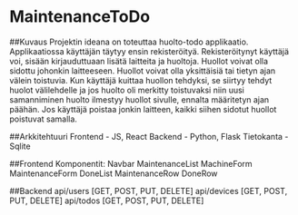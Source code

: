 # MaintenanceToDo
##Kuvaus
Projektin ideana on toteuttaa huolto-todo applikaatio. Applikaatiossa käyttäjän täytyy ensin rekisteröityä. Rekisteröitynyt käyttäjä voi, sisään kirjauduttuaan lisätä laitteita ja huoltoja. Huollot voivat olla sidottu johonkin laitteeseen. Huollot voivat olla yksittäisiä tai tietyn ajan välein toistuvia. Kun käyttäjä kuittaa huollon tehdyksi, se siirtyy tehdyt huolot välilehdelle ja jos huolto oli merkitty toistuvaksi niin uusi samanniminen huolto ilmestyy huollot sivulle, ennalta määritetyn ajan päähän. Jos käyttäjä poistaa jonkin laitteen, kaikki siihen sidotut huollot poistuvat samalla.

##Arkkitehtuuri
Frontend - JS, React
Backend - Python, Flask
Tietokanta - Sqlite

##Frontend
Komponentit:
	Navbar
	MaintenanceList
	MachineForm
	MaintenanceForm
	DoneList
	MaintenanceRow
	DoneRow

##Backend
	api/users [GET, POST, PUT, DELETE]
	api/devices [GET, POST, PUT, DELETE]
	api/todos [GET, POST, PUT, DELETE]
